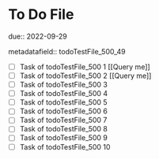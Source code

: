 # To Do File

due:: 2022-09-29

metadatafield:: todoTestFile_500_49

- [ ] Task of todoTestFile_500 1 [[Query me]]
- [ ] Task of todoTestFile_500 2 [[Query me]]
- [ ] Task of todoTestFile_500 3
- [ ] Task of todoTestFile_500 4
- [ ] Task of todoTestFile_500 5
- [ ] Task of todoTestFile_500 6
- [ ] Task of todoTestFile_500 7
- [ ] Task of todoTestFile_500 8
- [ ] Task of todoTestFile_500 9
- [ ] Task of todoTestFile_500 10
